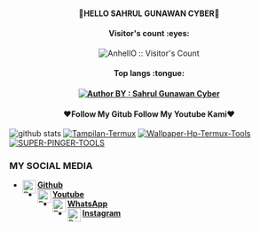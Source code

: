<h4 align="center">
    🔰HELLO SAHRUL GUNAWAN CYBER🔰
</h4>

<h4 align="center">Visitor's count :eyes:</h4>

<p align="center"><img src="https://profile-counter.glitch.me/{Bang-Sahrul-Gunawan-Cyber}/count.svg" alt="AnhellO :: Visitor's Count" /></p>

<h4 align="center">Top langs :tongue:</h4>


<h4 align="center">
<a href="#"><img title="Author BY : Sahrul Gunawan Cyber" src="https://img.shields.io/badge/AUTHOR%20BY-SAHRUL~%20GUNAWAN-yellow?colorA=%23ff0000&colorB=%23FFFF00&style=for-the-badge"></a> 
<h4 align="center">

<h4 align="center">
   ❤️Follow My Gitub Follow My Youtube Kami❤️
</h4 aling="center">
 
![github stats](https://github-readme-stats.vercel.app/api?username=Bang-Sahrul-Gunawan-Cyber&show_icons=true&theme=dark)
<a href="https://github.com/Bang-Sahrul-Gunawan-Cyber/Tampilan-Termux"><img title="Tampilan-Termux" src="https://github-readme-stats.vercel.app/api/pin/?username=Bang-Sahrul-Gunawan-Cyber&repo=Tampilan-Termux&theme=vision-friendly-dark"></a>
<a href="https://github.com/Bang-Sahrul-Gunawan-Cyber/Wallpaper-Hp-Termux-Tools"><img title="Wallpaper-Hp-Termux-Tools" src="https://github-readme-stats.vercel.app/api/pin/?username=Bang-Sahrul-Gunawan-Cyber&repo=Wallpaper-Hp-Termux-Tools&theme=vision-friendly-dark"></a>
<a href="https://github.com/Bang-Sahrul-Gunawan-Cyber/SUPER-PINGER-TOOLS"><img title="SUPER-PINGER-TOOLS" src="https://github-readme-stats.vercel.app/api/pin/?username=Bang-Sahrul-Gunawan-Cyber&repo=SUPER-PINGER-TOOLS&theme=vision-friendly-dark"></a>
<p align="center">

### MY SOCIAL MEDIA
* [<img alt="Dunia-Kode's Github" align="left" width="24px" src="https://cdn.jsdelivr.net/npm/simple-icons@v3/icons/github.svg" /> <b>Github</b>](https://github.com/Bang-Sahrul-Gunawan-Cyber)<br />
* [<img alt="Dunia-Kode's Facebook" align="left" width="24px" src="https://cdn.jsdelivr.net/npm/simple-icons@v3/icons/youtube.svg" /> <b>Youtube</b>](https://youtu.be/E5pQiMRtCzg)<br />
* [<img alt="Dunia-Kode's Whatsapp" align="left" width="24px" src="https://cdn.jsdelivr.net/npm/simple-icons@v3/icons/whatsapp.svg" /> <b>WhatsApp</b>](https://wa.me/6281333166254)<br />
* [<img alt="Dunia-Kode's Instagram" align="left" width="24px" src="https://cdn.jsdelivr.net/npm/simple-icons@v3/icons/instagram.svg" /> <b>Instagram</b>](https://Instagram.com/wes_kadung_rewel)<br />
